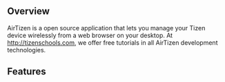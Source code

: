 Overview
--------

AirTizen is a open source application that lets you manage your Tizen device wirelessly from a web browser on your desktop. At http://tizenschools.com, we offer free tutorials in all AirTizen development technologies.

Features
--------

